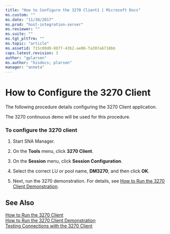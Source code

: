 ```yaml
---
title: "How to Configure the 3270 Client1 | Microsoft Docs"
ms.custom: ""
ms.date: "11/30/2017"
ms.prod: "host-integration-server"
ms.reviewer: ""
ms.suite: ""
ms.tgt_pltfrm: ""
ms.topic: "article"
ms.assetid: f15c00d0-8877-43b2-ae06-fa307a6718bb
caps.latest.revision: 3
author: "gplarsen"
ms.author: "hisdocs; plarsen"
manager: "anneta"
---
```

# How to Configure the 3270 Client
The following procedure details configuring the 3270 Client application.  
  
 The 3270 continuous demo will be used for this procedure.  
  
### To configure the 3270 client  
  
1.  Start SNA Manager.  
  
2.  On the **Tools** menu, click **3270 Client**.  
  
3.  On the **Session** menu, click **Session Configuration**.  
  
4.  Select the correct LU or pool name, **DM3270**, and then click **OK**.  
  
5.  Next, run the 3270 demonstration. For details, see [How to Run the 3270 Client Demonstration](../core/how-to-run-the-3270-client-demonstration1.md).  
  
## See Also  
 [How to Run the 3270 Client](../core/how-to-run-the-3270-client2.md)   
 [How to Run the 3270 Client Demonstration](../core/how-to-run-the-3270-client-demonstration1.md)   
 [Testing Connections with the 3270 Client](../core/testing-connections-with-the-3270-client2.md)